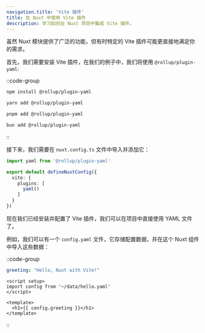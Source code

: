 ```yaml
---
navigation.title: 'Vite 插件'
title: 在 Nuxt 中使用 Vite 插件
description: 学习如何在 Nuxt 项目中集成 Vite 插件。
---
```


虽然 Nuxt 模块提供了广泛的功能，但有时特定的 Vite 插件可能更直接地满足你的需求。

首先，我们需要安装 Vite 插件，在我们的例子中，我们将使用 `@rollup/plugin-yaml`:

::code-group

  ```bash [npm]
  npm install @rollup/plugin-yaml
  ```

  ```bash [yarn]
  yarn add @rollup/plugin-yaml
  ```

  ```bash [pnpm]
  pnpm add @rollup/plugin-yaml
  ```

  ```bash [bun]
  bun add @rollup/plugin-yaml
  ```

::

接下来，我们需要在 `nuxt.config.ts` 文件中导入并添加它：

```ts [nuxt.config.ts]
import yaml from '@rollup/plugin-yaml'

export default defineNuxtConfig({
  vite: {
    plugins: [
      yaml()
    ]
  }
})
```

现在我们已经安装并配置了 Vite 插件，我们可以在项目中直接使用 YAML 文件了。

例如，我们可以有一个 `config.yaml` 文件，它存储配置数据，并在这个 Nuxt 组件中导入这些数据：

::code-group

```yaml [data/hello.yaml]
greeting: "Hello, Nuxt with Vite!"
```

```vue [components/Hello.vue]
<script setup>
import config from '~/data/hello.yaml'
</script>

<template>
  <h1>{{ config.greeting }}</h1>
</template>
```

::
